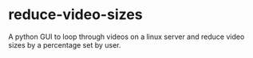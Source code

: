 # reduce-video-sizes
A python GUI to loop through videos on a linux server and reduce video sizes by a percentage set by user.
